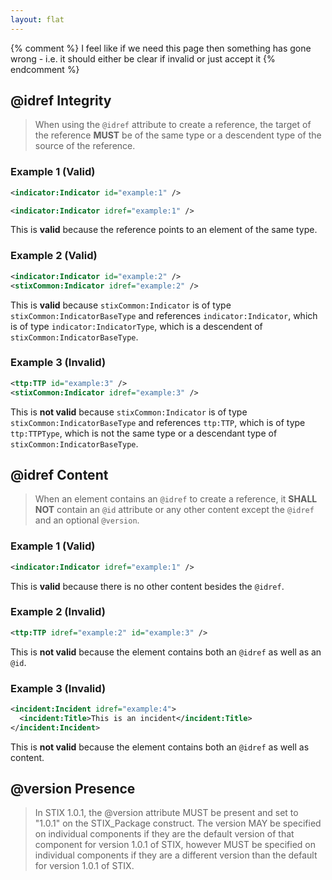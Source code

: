 ```yaml
---
layout: flat
---
```


{% comment %}
I feel like if we need this page then something has gone wrong - i.e. it should either be clear if invalid or just accept it
{% endcomment %}

## @idref Integrity
> When using the ```@idref``` attribute to create a reference, the target of the reference **MUST** be of the same type or a descendent type of the source of the reference.

### Example 1 (Valid)
```xml
<indicator:Indicator id="example:1" />

<indicator:Indicator idref="example:1" />
```
This is **valid** because the reference points to an element of the same type.

### Example 2 (Valid)
```xml
<indicator:Indicator id="example:2" />
<stixCommon:Indicator idref="example:2" />
```
This is **valid** because ```stixCommon:Indicator``` is of type ```stixCommon:IndicatorBaseType``` and references ```indicator:Indicator```, which is of type ```indicator:IndicatorType```, which is a descendent of ```stixCommon:IndicatorBaseType```.

### Example 3 (Invalid)
```xml
<ttp:TTP id="example:3" />
<stixCommon:Indicator idref="example:3" />
```

This is **not valid** because ```stixCommon:Indicator``` is of type ```stixCommon:IndicatorBaseType``` and references ```ttp:TTP```, which is of type ```ttp:TTPType```, which is not the same type or a descendant type of ```stixCommon:IndicatorBaseType```.

## @idref Content
> When an element contains an ```@idref``` to create a reference, it **SHALL NOT** contain an ```@id``` attribute or any other content except the ```@idref``` and an optional ```@version```.

### Example 1 (Valid)
```xml
<indicator:Indicator idref="example:1" />
```
This is **valid** because there is no other content besides the ```@idref```.

### Example 2 (Invalid)
```xml
<ttp:TTP idref="example:2" id="example:3" />
```
This is **not valid** because the element contains both an ```@idref``` as well as an ```@id```.

### Example 3 (Invalid)
```xml
<incident:Incident idref="example:4">
  <incident:Title>This is an incident</incident:Title>
</incident:Incident>
```
This is **not valid** because the element contains both an ```@idref``` as well as content.

## @version Presence
> In STIX 1.0.1, the @version attribute MUST be present and set to "1.0.1" on the STIX_Package construct. The version MAY be specified on individual components if they are the default version of that component for version 1.0.1 of STIX, however MUST be specified on individual components if they are a different version than the default for version 1.0.1 of STIX.